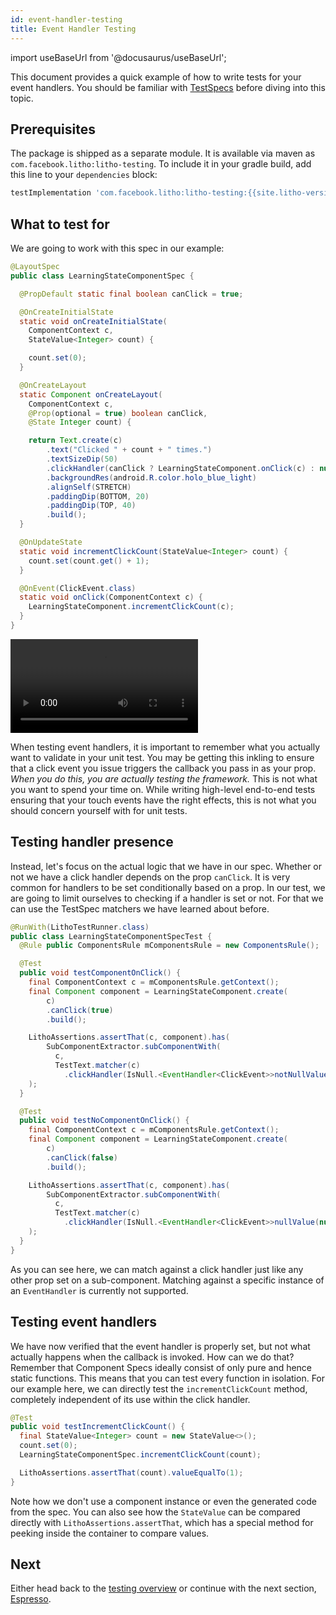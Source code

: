 ```yaml
---
id: event-handler-testing
title: Event Handler Testing
---
```

import useBaseUrl from '@docusaurus/useBaseUrl';

This document provides a quick example of how to write tests for your event
handlers. You should be familiar with [TestSpecs](subcomponent-testing)
before diving into this topic.

## Prerequisites

The package is shipped as a separate module. It is available via maven as
`com.facebook.litho:litho-testing`. To include it in your gradle build, add this
line to your `dependencies` block:

```groovy
testImplementation 'com.facebook.litho:litho-testing:{{site.litho-version}}'
```

## What to test for

We are going to work with this spec in our example:

```java
@LayoutSpec
public class LearningStateComponentSpec {

  @PropDefault static final boolean canClick = true;

  @OnCreateInitialState
  static void onCreateInitialState(
    ComponentContext c,
    StateValue<Integer> count) {

    count.set(0);
  }

  @OnCreateLayout
  static Component onCreateLayout(
    ComponentContext c,
    @Prop(optional = true) boolean canClick,
    @State Integer count) {

    return Text.create(c)
        .text("Clicked " + count + " times.")
        .textSizeDip(50)
        .clickHandler(canClick ? LearningStateComponent.onClick(c) : null)
        .backgroundRes(android.R.color.holo_blue_light)
        .alignSelf(STRETCH)
        .paddingDip(BOTTOM, 20)
        .paddingDip(TOP, 40)
        .build();
  }

  @OnUpdateState
  static void incrementClickCount(StateValue<Integer> count) {
    count.set(count.get() + 1);
  }

  @OnEvent(ClickEvent.class)
  static void onClick(ComponentContext c) {
    LearningStateComponent.incrementClickCount(c);
  }
}
```

<video loop="true" autoplay="true" class="video" float="right" width="300px">
  <source type="video/mp4" src={useBaseUrl("/static/videos/state_taps.mp4")}></source>
</video>

When testing event handlers, it is important to remember what you actually want
to validate in your unit test. You may be getting this inkling to ensure that a
click event you issue triggers the callback you pass in as your prop. *When you
do this, you are actually testing the framework.* This is not what you want to
spend your time on. While writing high-level end-to-end tests ensuring that your
touch events have the right effects, this is not what you should concern
yourself with for unit tests.

<div clear="both"></div>

## Testing handler presence

Instead, let's focus on the actual logic that we have in our spec. Whether or
not we have a click handler depends on the prop `canClick`. It is very common
for handlers to be set conditionally based on a prop. In our test, we are going
to limit ourselves to checking if a handler is set or not. For that we can use
the TestSpec matchers we have learned about before.

```java
@RunWith(LithoTestRunner.class)
public class LearningStateComponentSpecTest {
  @Rule public ComponentsRule mComponentsRule = new ComponentsRule();

  @Test
  public void testComponentOnClick() {
    final ComponentContext c = mComponentsRule.getContext();
    final Component component = LearningStateComponent.create(
        c)
        .canClick(true)
        .build();

    LithoAssertions.assertThat(c, component).has(
        SubComponentExtractor.subComponentWith(
          c,
          TestText.matcher(c)
            .clickHandler(IsNull.<EventHandler<ClickEvent>>notNullValue(null)).build())
    );
  }

  @Test
  public void testNoComponentOnClick() {
    final ComponentContext c = mComponentsRule.getContext();
    final Component component = LearningStateComponent.create(
        c)
        .canClick(false)
        .build();

    LithoAssertions.assertThat(c, component).has(
        SubComponentExtractor.subComponentWith(
          c,
          TestText.matcher(c)
            .clickHandler(IsNull.<EventHandler<ClickEvent>>nullValue(null)).build())
    );
  }
}
```

As you can see here, we can match against a click handler just like any other
prop set on a sub-component. Matching against a specific instance of an
`EventHandler` is currently not supported.

## Testing event handlers

We have now verified that the event handler is properly set, but not what
actually happens when the callback is invoked. How can we do that? Remember that
Component Specs ideally consist of only pure and hence static functions. This
means that you can test every function in isolation. For our example here, we
can directly test the `incrementClickCount` method, completely independent of
its use within the click handler.

```java
@Test
public void testIncrementClickCount() {
  final StateValue<Integer> count = new StateValue<>();
  count.set(0);
  LearningStateComponentSpec.incrementClickCount(count);

  LithoAssertions.assertThat(count).valueEqualTo(1);
}
```

Note how we don't use a component instance or even the generated code from the
spec. You can also see how the `StateValue` can be compared directly with
`LithoAssertions.assertThat`, which has a special method for peeking inside the
container to compare values.

## Next

Either head back to the [testing overview](testing-overview) or
continue with the next section, [Espresso](espresso-testing).
